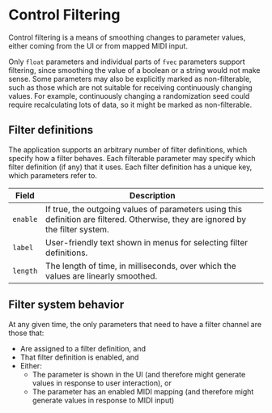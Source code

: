 # Control Filtering

Control filtering is a means of smoothing changes to parameter values, either coming from the UI or from mapped MIDI
input.

Only `float` parameters and individual parts of `fvec` parameters support filtering, since smoothing the value of a
boolean or a string would not make sense. Some parameters may also be explicitly marked as non-filterable, such as those
which are not suitable for receiving continuously changing values. For example, continuously changing a randomization
seed could require recalculating lots of data, so it might be marked as non-filterable.

## Filter definitions
The application supports an arbitrary number of filter definitions, which specify how a filter behaves. Each filterable
parameter may specify which filter definition (if any) that it uses. Each filter definition has a unique key, which
parameters refer to.

| Field | Description |
| ----- | ----------- |
| `enable` | If true, the outgoing values of parameters using this definition are filtered. Otherwise, they are ignored by the filter system.
| `label` | User-friendly text shown in menus for selecting filter definitions.
| `length` | The length of time, in milliseconds, over which the values are linearly smoothed.

## Filter system behavior
At any given time, the only parameters that need to have a filter channel are those that:
* Are assigned to a filter definition, and
* That filter definition is enabled, and
* Either:
  * The parameter is shown in the UI (and therefore might generate values in response to user interaction), or
  * The parameter has an enabled MIDI mapping (and therefore might generate values in response to MIDI input)
